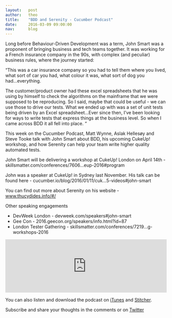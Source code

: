 ```yaml
---
layout:   post
author:   theo
title:    "BDD and Serenity - Cucumber Podcast"
date:     2016-03-09 09:00:00
nav:      blog
---
```


Long before Behaviour-Driven Development was a term, John Smart was a proponent of bringing business and tech teams together. It was working for a French insurance company in the 90s, with complex (and peculiar) business rules, where the journey started:

“This was a car insurance company so you had to tell them where you lived, what sort of car you had, what colour it was, what sort of dog you had...everything.

The customer/product owner had these excel spreadsheets that he was using by himself to check the algorithms on the mainframe that we were supposed to be reproducing. So I said, maybe that could be useful - we can use those to drive our tests.
What we ended up with was a set of unit tests being driven by an Excel spreadsheet...Ever since then, I’ve been looking for ways to write tests that express things at the business level. So when I came across BDD it all fell into place. “

This week on the Cucumber Podcast, Matt Wynne, Aslak Hellesøy and Steve Tooke talk with John Smart about BDD, his upcoming CukeUp! workshop, and how Serenity can help your team write higher quality automated tests.

John Smart will be delivering a workshop at CukeUp! London on April 14th - skillsmatter.com/conferences/7606…eup-2016#program

John was a speaker at CukeUp! in Sydney last November. 
His talk can be found here - cucumber.io/blog/2016/01/11/cuk…5-videos#john-smart

You can find out more about Serenity on his website - www.thucydides.info/#/

Other speaking engagements

- DevWeek London - devweek.com/speakers#john-smart
- Gee Con - 2016.geecon.org/speakers/info.html?id=87
- London Tester Gathering - skillsmatter.com/conferences/7219…g-workshops-2016

<iframe width="100%" height="166" scrolling="no" frameborder="no" src="https://w.soundcloud.com/player/?url=https%3A//api.soundcloud.com/tracks/251004014&amp;color=ff5500&amp;auto_play=false&amp;hide_related=false&amp;show_comments=true&amp;show_user=true&amp;show_reposts=false"></iframe>

You can also listen and download the podcast on [iTunes](https://itunes.apple.com/gb/podcast/cucumber-podcast-rss/id1078896635) and [Stitcher](http://www.stitcher.com/s?fid=81999&refid=stpr). 

Subscribe and share your thoughts in the comments or on [Twitter](https://twitter.com/cucumberbdd)
